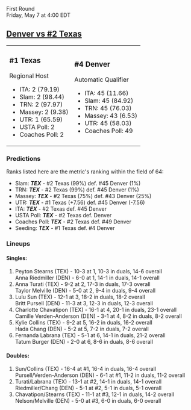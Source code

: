 First Round  
Friday, May 7 at 4:00 EDT
## [Denver vs #2 Texas](https://www.ncaa.com/game/5833678) 

<table><tr><td>  

### #1 Texas  

Regional Host  
- ITA: 2 (79.19)  
- Slam: 2 (98.44)  
- TRN: 2 (97.97)  
- Massey: 2 (9.38)  
- UTR: 1 (65.59)  
- USTA Poll: 2  
- Coaches Poll: 2  

</td><td>  

### #4 Denver  

Automatic Qualifier  
- ITA: 45 (11.66)  
- Slam: 45 (84.92)  
- TRN: 45 (76.03)  
- Massey: 43 (6.53)  
- UTR: 45 (58.03)  
- Coaches Poll: 49  

</td></tr></table>  

 ### Predictions  

Ranks listed here are the metric's ranking within the field of 64:  
- Slam: ***TEX*** - #2 Texas (99%) def. #45 Denver (1%)  
- TRN: ***TEX*** - #2 Texas (99%) def. #45 Denver (1%)  
- Massey: ***TEX*** - #2 Texas (75%) def. #43 Denver (25%)  
- UTR: ***TEX*** - #1 Texas (+7.56) def. #45 Denver (-7.56)  
- ITA: ***TEX*** - #2 Texas def. #45 Denver  
- USTA Poll: ***TEX*** - #2 Texas def. Denver  
- Coaches Poll: ***TEX*** - #2 Texas def. #49 Denver  
- Seeding: ***TEX*** - #1 Texas def. #4 Denver  

 ### Lineups  

 #### Singles:  
1. Peyton Stearns (TEX) - 10-3 at 1, 10-3 in duals, 14-6 overall  
  Anna Riedmiller (DEN) - 6-0 at 1, 14-1 in duals, 14-1 overall
2. Anna Turati (TEX) - 9-2 at 2, 17-3 in duals, 17-3 overall  
  Taylor Melville (DEN) - 5-0 at 2, 9-4 in duals, 9-4 overall
3. Lulu Sun (TEX) - 12-1 at 3, 18-2 in duals, 18-2 overall  
  Britt Pursell (DEN) - 11-3 at 3, 12-3 in duals, 12-3 overall
4. Charlotte Chavatipon (TEX) - 16-1 at 4, 20-1 in duals, 23-1 overall  
  Camille Verden-Anderson (DEN) - 3-1 at 4, 8-2 in duals, 8-2 overall
5. Kylie Collins (TEX) - 9-2 at 5, 16-2 in duals, 16-2 overall  
  Hada Chang (DEN) - 5-2 at 5, 7-2 in duals, 7-2 overall
6. Fernanda Labrana (TEX) - 5-1 at 6, 14-1 in duals, 21-2 overall  
  Tatum Burger (DEN) - 2-0 at 6, 8-6 in duals, 8-6 overall

 #### Doubles:  
1. Sun/Collins (TEX) - 16-4 at #1, 16-4 in duals, 16-4 overall  
  Pursell/Verden-Anderson (DEN) - 6-1 at #1, 11-2 in duals, 11-2 overall
2. Turati/Labrana (TEX) - 13-1 at #2, 14-1 in duals, 14-1 overall  
  Riedmiller/Chang (DEN) - 5-1 at #2, 5-1 in duals, 5-1 overall
3. Chavatipon/Stearns (TEX) - 11-1 at #3, 12-1 in duals, 14-2 overall  
  Nelson/Melville (DEN) - 5-0 at #3, 6-0 in duals, 6-0 overall